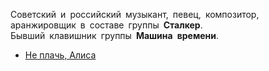 Советский и российский музыкант, певец, композитор, аранжировщик в составе группы **Сталкер**.  
Бывший клавишник группы **Машина времени**.

* [Не плачь, Алиса](/songs/где/Державин%20Андрей/Не%20плачь,%20Алиса)
